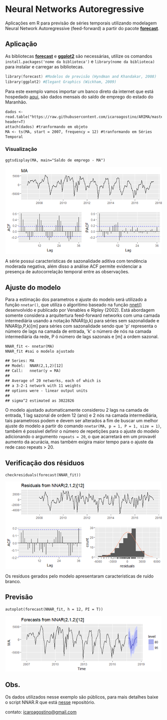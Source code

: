 # **Neural Networks Autoregressive**

Aplicações em R para previsão de séries temporais utilizando modelagem Neural Network Autoregressive (feed-forward) a partir do pacote [**forecast**](https://pkg.robjhyndman.com/forecast/).

## Aplicação

As bibliotecas [**forecast**](https://cran.r-project.org/web/packages/forecast/) e [**ggplot2**](https://cran.r-project.org/web/packages/ggplot2/) são necessárias, utilize os comandos `install.packages('nome da biblioteca')` e `library(nome da biblioteca)` para instalar e carregar as bibliotecas.

```s
library(forecast) #Modelos de previsão (Hyndman and Khandakar, 2008)
library(ggplot2) #Elegant Graphics (Wickham, 2009)
```

Para este exemplo vamos importar um banco direto da internet que está hospedado [aqui](https://github.com/icaroagostino/ARIMA/tree/master/dados), são dados mensais do saldo de emprego do estado do Maranhão.

```{r dados}
dados <- read.table("https://raw.githubusercontent.com/icaroagostino/ARIMA/master/dados/MA.txt", header=T)
attach(dados) #tranformando em objeto
MA <- ts(MA, start = 2007, frequency = 12) #tranformando em Séries Temporal
```
### Visualização

```{r graf}
ggtsdisplay(MA, main="Saldo de emprego - MA")
```

<img src="img/Exemplo MA/graf.png" align="center"/>

A série possui caracteristicas de sazonalidade aditiva com tendência moderada negativa, além disso a análise ACF permite evidenciar a presença de autocorrelação temporal entre as observações.

## Ajuste do modelo

Para a estimação dos parametros e ajuste do modelo será utilizado a função `nnetar()`, que utiliza o algoritimo baseado na função [nnet()](https://cran.r-project.org/web/packages/nnet/) desenvolvido e publicado por Venables e Ripley (2002). Está abordagem somente considera a arquitertura feed-forward networks com uma camada intermediária usando a notação NNAR(p,k) para séries sem sazonalidade e NNAR(p,P,k)[m] para séries com sazonalidade sendo que 'p' representa o número de lags na camada de entrada, 'k' o número de nós na camada intermediária da rede, P ó número de lags sazonais e [m] a ordem sazonal.

```{r ajuste}
NNAR_fit <- nnetar(MA)
NNAR_fit #sai o modelo ajustado
```

```{r model}
## Series: MA 
## Model:  NNAR(2,1,2)[12] 
## Call:   nnetar(y = MA)
## 
## Average of 20 networks, each of which is
## a 3-2-1 network with 11 weights
## options were - linear output units 
## 
## sigma^2 estimated as 3022826
```

O modelo ajustado automaticamente considerou 2 lags na camada de entrada, 1 lag sazonal de ordem 12 (ano) e 2 nós na camada intermediária, tais parametross podem e devem ser alterados a fim de buscar um melhor ajuste do modelo a partir do comando `nnetar(MA, p = 1, P = 1, size = 1)`, também é possível definir o número de repetições para o ajuste do modelo adicionando o argumento `repeats = 20`, o que acarretará em um provavél aumento da acurácia, mas também exigira maior tempo para o ajuste da rede caso repeats > 20.

## Verificação dos résiduos

```{r res}
checkresiduals(forecast(NNAR_fit))
```

<img src="img/Exemplo MA/res.png" align="center"/>

Os resíduos gerados pelo modelo apresentaram caracteristicas de ruído branco.

## Previsão

```{r Prev}
autoplot(forecast(NNAR_fit, h = 12, PI = T))
```

<img src="img/Exemplo MA/prev.png" align="center"/>

## Obs.

Os dados utilizados nesse exemplo são públicos, para mais detalhes baixe o script NNAR.R que está [nesse](https://github.com/icaroagostino/ANN/) repositório.

contato: icaroagostino@gmail.com
